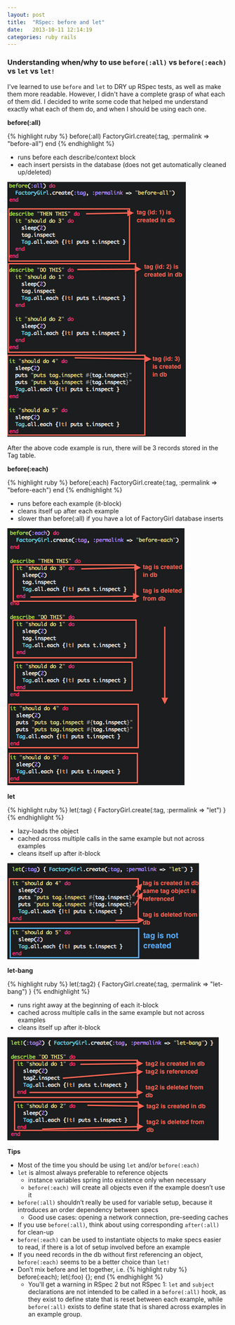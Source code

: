 ```yaml
---
layout: post
title:  "RSpec: before and let"
date:   2013-10-11 12:14:19
categories: ruby rails
---
```


### Understanding when/why to use `before(:all)` vs `before(:each)` vs `let` vs `let!`

I've learned to use `before` and `let` to DRY up RSpec tests, as well as make them more readable. However, I didn't have a complete grasp of what each of them did. I decided to write some code that helped me understand exactly what each of them do, and when I should be using each one.

**before(:all)**

{% highlight ruby %}
before(:all)
  FactoryGirl.create(:tag, :permalink => "before-all")
end
{% endhighlight %}

* runs before each describe/context block
* each insert persists in the database (does not get automatically cleaned up/deleted)

![before-all code example](/assets/before-all.png)

After the above code example is run, there will be 3 records stored in the Tag table.

**before(:each)**

{% highlight ruby %}
before(:each)
  FactoryGirl.create(:tag, :permalink => "before-each")
end
{% endhighlight %}

* runs before each example (it-block)
* cleans itself up after each example
* slower than before(:all) if you have a lot of FactoryGirl database inserts

![before-each code example](/assets/before-each.png)

**let**

{% highlight ruby %}
let(:tag) { FactoryGirl.create(:tag, :permalink => "let") }
{% endhighlight %}

* lazy-loads the object
* cached across multiple calls in the same example but not across examples
* cleans itself up after it-block

![let code example](/assets/let.png)

**let-bang**

{% highlight ruby %}
let(:tag2) { FactoryGirl.create(:tag, :permalink => "let-bang") }
{% endhighlight %}
* runs right away at the beginning of each it-block
* cached across multiple calls in the same example but not across examples
* cleans itself up after it-block

![let-bang code example](/assets/let-bang.png)

**Tips**

* Most of the time you should be using `let` and/or `before(:each)`
* `let` is almost always preferable to reference objects
    * instance variables spring into existence only when necessary
    * `before(:each)` will create all objects even if the example doesn’t use it
* `before(:all)` shouldn’t really be used for variable setup, because it introduces an order dependency between specs
    * Good use cases: opening a network connection, pre-seeding caches
* If you use `before(:all)`, think about using corresponding `after(:all)` for clean-up
* `before(:each)` can be used to instantiate objects to make specs easier to read, if there is a lot of setup involved before an example
* If you need records in the db without first referencing an object, `before(:each)` seems to be a better choice than `let!`
* Don’t mix before and let together, i.e. {% highlight ruby %} before(:each); let(:foo) {}; end {% endhighlight %}
    * You'll get a warning in RSpec 2 but not RSpec 1:
`let` and `subject` declarations are not intended to be called in a `before(:all)` hook, as they exist to define state that is reset between each example, while `before(:all)` exists to define state that is shared across examples in an example group.
